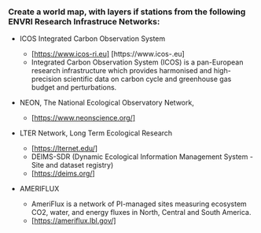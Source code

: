### Create a world map, with layers if stations from the following ENVRI Research Infrastruce Networks:

- ICOS  Integrated Carbon Observation System
	- [https://www.icos-ri.eu] [https://www.icos-.eu]
	- Integrated Carbon Observation System (ICOS) is a pan-European research infrastructure which provides harmonised and high-precision scientific data on carbon cycle and greenhouse gas budget and perturbations.

- NEON, The National Ecological Observatory Network,
	- [https://www.neonscience.org/]
	
- LTER Network, Long Term Ecological Research
	- [https://lternet.edu/]
	- DEIMS-SDR (Dynamic Ecological Information Management System - Site and dataset registry)
	- [https://deims.org/]

- AMERIFLUX
	- AmeriFlux is a network of PI-managed sites measuring ecosystem CO2, water, and energy fluxes in North, Central and South America.
	- [https://ameriflux.lbl.gov/]